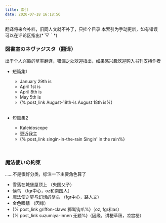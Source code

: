 ```yaml
---
title: 索引
date: 2020-07-18 16:18:56
---
```


翻译将来会补档，旧同人文就不补了，只挂个目录
本索引为手动更新，如有错误可以在评论区指出(\*´▽｀\*)

### 図書室のネヴァジスタ（翻译）
出于个人兴趣的草率翻译，错漏之处欢迎指出，如果感兴趣欢迎购入书刊支持作者

- 短篇集1
  - January 29th is
  - April 1st is
  - April 8th is
  - May 5th is
  -  {% post_link August-18th-is August 18th is%}
<br><br>

- 短篇集2
  - Kaleidoscope
  - 更近我主
  - {% post_link singin-in-the-rain Singin' in the rain%}
  
 <br>
 
### 魔法使いの約束
……不是很好分类，标注一下主要角色算了

- 雪落在城堡屋顶上 （央国父子）
- 候鸟 （fgr中心，oz和南国人）
- 魔法使之梦与幻想的尽头 （fgr中心，路人文）
- 金色眼睛 （因缘）
-  {% post_link griffon-claws 狮鹫钩爪%}（oz, fgr和as）
-  {% post_link suzumiya-innen 无题%}（因缘，讲梗草稿，凉宫梗）


